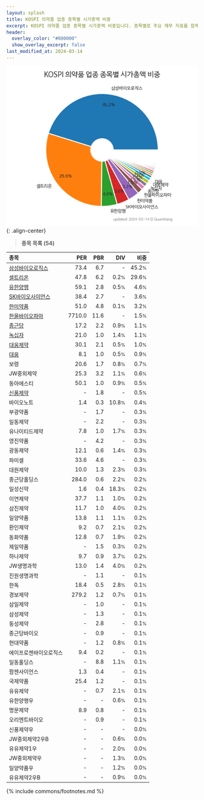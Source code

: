 ```yaml
---
layout: splash
title: KOSPI 의약품 업종 종목별 시가총액 비중
excerpt: KOSPI 의약품 업종 종목별 시가총액 비중입니다. 종목별로 주요 재무 지표를 함께 표시합니다.
header:
  overlay_color: "#800000"
  show_overlay_excerpt: false
last_modified_at: 2024-03-14
---
```



![KOSPI 의약품 업종 종목별 시가총액 비중](/stats/sector/images/kospi_업종_의약품_종목.png){: .align-center}


> **종목 목록 (54)**<a id="list"></a>

| **종목** | **PER** | **PBR** | **DIV** | **비중** |
| :------- | ------: | ------: | ------: | -------: |
| [삼성바이오로직스](/207940/) | 73.4 | 6.7 | - | 45.2<small>%</small> |
| [셀트리온](/068270/) | 47.8 | 6.2 | 0.2<small>%</small> | 29.6<small>%</small> |
| [유한양행](/000100/) | 59.1 | 2.8 | 0.5<small>%</small> | 4.6<small>%</small> |
| [SK바이오사이언스](/302440/) | 38.4 | 2.7 | - | 3.6<small>%</small> |
| [한미약품](/128940/) | 51.0 | 4.8 | 0.1<small>%</small> | 3.2<small>%</small> |
| [한올바이오파마](/009420/) | 7710.0 | 11.6 | - | 1.5<small>%</small> |
| [종근당](/185750/) | 17.2 | 2.2 | 0.9<small>%</small> | 1.1<small>%</small> |
| [녹십자](/006280/) | 21.0 | 1.0 | 1.4<small>%</small> | 1.1<small>%</small> |
| [대웅제약](/069620/) | 30.1 | 2.1 | 0.5<small>%</small> | 1.0<small>%</small> |
| [대웅](/003090/) | 8.1 | 1.0 | 0.5<small>%</small> | 0.9<small>%</small> |
| 보령 | 20.6 | 1.7 | 0.8<small>%</small> | 0.7<small>%</small> |
| JW중외제약 | 25.3 | 3.2 | 1.1<small>%</small> | 0.6<small>%</small> |
| 동아에스티 | 50.1 | 1.0 | 0.9<small>%</small> | 0.5<small>%</small> |
| [신풍제약](/019170/) | - | 1.8 | - | 0.5<small>%</small> |
| 바이오노트 | 1.4 | 0.3 | 10.8<small>%</small> | 0.4<small>%</small> |
| 부광약품 | - | 1.7 | - | 0.3<small>%</small> |
| 일동제약 | - | 2.2 | - | 0.3<small>%</small> |
| 유나이티드제약 | 7.8 | 1.0 | 1.7<small>%</small> | 0.3<small>%</small> |
| 영진약품 | - | 4.2 | - | 0.3<small>%</small> |
| 광동제약 | 12.1 | 0.6 | 1.4<small>%</small> | 0.3<small>%</small> |
| 파미셀 | 33.6 | 4.6 | - | 0.3<small>%</small> |
| 대원제약 | 10.0 | 1.3 | 2.3<small>%</small> | 0.3<small>%</small> |
| 종근당홀딩스 | 284.0 | 0.6 | 2.2<small>%</small> | 0.2<small>%</small> |
| 일성신약 | 1.6 | 0.4 | 18.3<small>%</small> | 0.2<small>%</small> |
| 이연제약 | 37.7 | 1.1 | 1.0<small>%</small> | 0.2<small>%</small> |
| 삼진제약 | 11.7 | 1.0 | 4.0<small>%</small> | 0.2<small>%</small> |
| 일양약품 | 13.8 | 1.1 | 1.1<small>%</small> | 0.2<small>%</small> |
| 환인제약 | 9.2 | 0.7 | 2.1<small>%</small> | 0.2<small>%</small> |
| 동화약품 | 12.8 | 0.7 | 1.9<small>%</small> | 0.2<small>%</small> |
| 제일약품 | - | 1.5 | 0.3<small>%</small> | 0.2<small>%</small> |
| 하나제약 | 9.7 | 0.9 | 3.7<small>%</small> | 0.2<small>%</small> |
| JW생명과학 | 13.0 | 1.4 | 4.0<small>%</small> | 0.2<small>%</small> |
| 진원생명과학 | - | 1.1 | - | 0.1<small>%</small> |
| 한독 | 18.4 | 0.5 | 2.8<small>%</small> | 0.1<small>%</small> |
| 경보제약 | 279.2 | 1.2 | 0.7<small>%</small> | 0.1<small>%</small> |
| 삼일제약 | - | 1.0 | - | 0.1<small>%</small> |
| 삼성제약 | - | 1.3 | - | 0.1<small>%</small> |
| 동성제약 | - | 2.8 | - | 0.1<small>%</small> |
| 종근당바이오 | - | 0.9 | - | 0.1<small>%</small> |
| 현대약품 | - | 1.2 | 0.8<small>%</small> | 0.1<small>%</small> |
| 에이프로젠바이오로직스 | 9.4 | 0.2 | - | 0.1<small>%</small> |
| 일동홀딩스 | - | 8.8 | 1.1<small>%</small> | 0.1<small>%</small> |
| 팜젠사이언스 | 1.3 | 0.4 | - | 0.1<small>%</small> |
| 국제약품 | 25.4 | 1.2 | - | 0.1<small>%</small> |
| 유유제약 | - | 0.7 | 2.1<small>%</small> | 0.1<small>%</small> |
| 유한양행우 | - | - | 0.6<small>%</small> | 0.1<small>%</small> |
| 명문제약 | 8.9 | 0.8 | - | 0.1<small>%</small> |
| 오리엔트바이오 | - | 0.9 | - | 0.1<small>%</small> |
| 신풍제약우 | - | - | - | 0.0<small>%</small> |
| JW중외제약2우B | - | - | 0.6<small>%</small> | 0.0<small>%</small> |
| 유유제약1우 | - | - | 2.0<small>%</small> | 0.0<small>%</small> |
| JW중외제약우 | - | - | 1.3<small>%</small> | 0.0<small>%</small> |
| 일양약품우 | - | - | 1.2<small>%</small> | 0.0<small>%</small> |
| 유유제약2우B | - | - | 0.9<small>%</small> | 0.0<small>%</small> |

{% include commons/footnotes.md %}